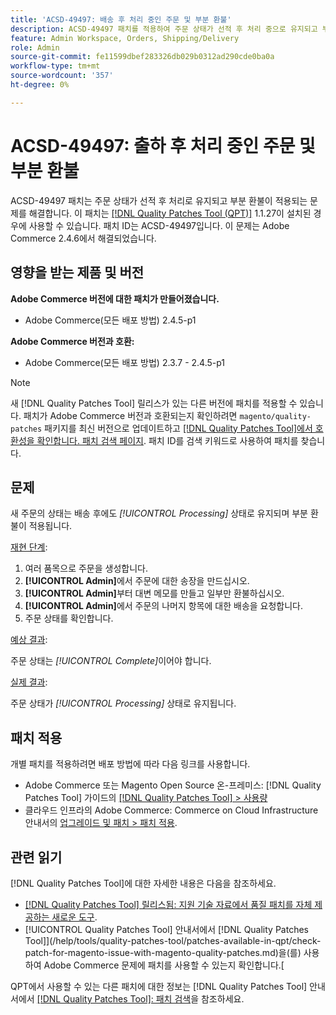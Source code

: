 ```yaml
---
title: 'ACSD-49497: 배송 후 처리 중인 주문 및 부분 환불'
description: ACSD-49497 패치를 적용하여 주문 상태가 선적 후 처리 중으로 유지되고 부분 환불이 적용되는 Adobe Commerce 문제를 해결합니다.
feature: Admin Workspace, Orders, Shipping/Delivery
role: Admin
source-git-commit: fe11599dbef283326db029b0312ad290cde0ba0a
workflow-type: tm+mt
source-wordcount: '357'
ht-degree: 0%

---
```


# ACSD-49497: 출하 후 처리 중인 주문 및 부분 환불

ACSD-49497 패치는 주문 상태가 선적 후 처리로 유지되고 부분 환불이 적용되는 문제를 해결합니다. 이 패치는 [[!DNL Quality Patches Tool (QPT)]](https://experienceleague.adobe.com/en/docs/commerce-knowledge-base/kb/announcements/commerce-announcements/magento-quality-patches-released-new-tool-to-self-serve-quality-patches) 1.1.27이 설치된 경우에 사용할 수 있습니다. 패치 ID는 ACSD-49497입니다. 이 문제는 Adobe Commerce 2.4.6에서 해결되었습니다.

## 영향을 받는 제품 및 버전

**Adobe Commerce 버전에 대한 패치가 만들어졌습니다.**

* Adobe Commerce(모든 배포 방법) 2.4.5-p1

**Adobe Commerce 버전과 호환:**

* Adobe Commerce(모든 배포 방법) 2.3.7 - 2.4.5-p1

>[!NOTE]
>
>새 [!DNL Quality Patches Tool] 릴리스가 있는 다른 버전에 패치를 적용할 수 있습니다. 패치가 Adobe Commerce 버전과 호환되는지 확인하려면 `magento/quality-patches` 패키지를 최신 버전으로 업데이트하고 [[!DNL Quality Patches Tool]에서 호환성을 확인합니다. 패치 검색 페이지](https://experienceleague.adobe.com/tools/commerce-quality-patches/index.html). 패치 ID를 검색 키워드로 사용하여 패치를 찾습니다.

## 문제

새 주문의 상태는 배송 후에도 *[!UICONTROL Processing]* 상태로 유지되며 부분 환불이 적용됩니다.

<u>재현 단계</u>:

1. 여러 품목으로 주문을 생성합니다.
1. **[!UICONTROL Admin]**&#x200B;에서 주문에 대한 송장을 만드십시오.
1. **[!UICONTROL Admin]**&#x200B;부터 대변 메모를 만들고 일부만 환불하십시오.
1. **[!UICONTROL Admin]**&#x200B;에서 주문의 나머지 항목에 대한 배송을 요청합니다.
1. 주문 상태를 확인합니다.

<u>예상 결과</u>:

주문 상태는 *[!UICONTROL Complete]*&#x200B;이어야 합니다.

<u>실제 결과</u>:

주문 상태가 *[!UICONTROL Processing]* 상태로 유지됩니다.

## 패치 적용

개별 패치를 적용하려면 배포 방법에 따라 다음 링크를 사용합니다.

* Adobe Commerce 또는 Magento Open Source 온-프레미스: [!DNL Quality Patches Tool] 가이드의 [[!DNL Quality Patches Tool] > 사용량](/help/tools/quality-patches-tool/usage.md)
* 클라우드 인프라의 Adobe Commerce: Commerce on Cloud Infrastructure 안내서의 [업그레이드 및 패치 > 패치 적용](https://experienceleague.adobe.com/docs/commerce-cloud-service/user-guide/develop/upgrade/apply-patches.html).

## 관련 읽기

[!DNL Quality Patches Tool]에 대한 자세한 내용은 다음을 참조하세요.

* [[!DNL Quality Patches Tool] 릴리스됨: 지원 기술 자료에서 품질 패치를 자체 제공하는 새로운 도구](https://experienceleague.adobe.com/en/docs/commerce-knowledge-base/kb/announcements/commerce-announcements/magento-quality-patches-released-new-tool-to-self-serve-quality-patches).
* [!UICONTROL Quality Patches Tool] 안내서에서  [!DNL Quality Patches Tool]](/help/tools/quality-patches-tool/patches-available-in-qpt/check-patch-for-magento-issue-with-magento-quality-patches.md)을(를) 사용하여 Adobe Commerce 문제에 패치를 사용할 수 있는지 확인합니다.[


QPT에서 사용할 수 있는 다른 패치에 대한 정보는 [!DNL Quality Patches Tool] 안내서에서 [[!DNL Quality Patches Tool]: 패치 검색](https://experienceleague.adobe.com/tools/commerce-quality-patches/index.html)을 참조하세요.
